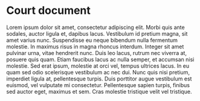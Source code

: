 # Court document

Lorem ipsum dolor sit amet, consectetur adipiscing elit. Morbi quis ante sodales, auctor ligula et, dapibus lacus. Vestibulum id pretium magna, sit amet varius nunc. Suspendisse eu neque bibendum nulla fermentum molestie. In maximus risus in magna rhoncus interdum. Integer sit amet pulvinar urna, vitae hendrerit nunc. Duis leo lacus, rutrum nec viverra at, posuere quis quam. Etiam faucibus lacus ac nulla semper, et accumsan nisi molestie. Sed erat ipsum, molestie at orci vel, tempus ultrices lacus. In eu quam sed odio scelerisque vestibulum ac nec dui. Nunc quis nisi pretium, imperdiet ligula at, pellentesque turpis. Duis porttitor augue vestibulum est euismod, vel vulputate mi consectetur. Pellentesque sapien turpis, finibus sed auctor eget, maximus et sem. Cras molestie tristique velit vel tristique.
